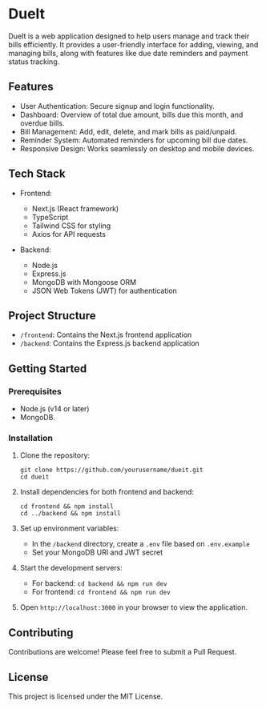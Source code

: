 # DueIt

DueIt is a web application designed to help users manage and track their bills efficiently. It provides a user-friendly interface for adding, viewing, and managing bills, along with features like due date reminders and payment status tracking.

## Features

- User Authentication: Secure signup and login functionality.
- Dashboard: Overview of total due amount, bills due this month, and overdue bills.
- Bill Management: Add, edit, delete, and mark bills as paid/unpaid.
- Reminder System: Automated reminders for upcoming bill due dates.
- Responsive Design: Works seamlessly on desktop and mobile devices.

## Tech Stack

- Frontend:
  - Next.js (React framework)
  - TypeScript
  - Tailwind CSS for styling
  - Axios for API requests

- Backend:
  - Node.js
  - Express.js
  - MongoDB with Mongoose ORM
  - JSON Web Tokens (JWT) for authentication

## Project Structure

- `/frontend`: Contains the Next.js frontend application
- `/backend`: Contains the Express.js backend application

## Getting Started

### Prerequisites

- Node.js (v14 or later)
- MongoDB.

### Installation

1. Clone the repository:
   ```
   git clone https://github.com/yourusername/dueit.git
   cd dueit
   ```

2. Install dependencies for both frontend and backend:
   ```
   cd frontend && npm install
   cd ../backend && npm install
   ```

3. Set up environment variables:
   - In the `/backend` directory, create a `.env` file based on `.env.example`
   - Set your MongoDB URI and JWT secret

4. Start the development servers:
   - For backend: `cd backend && npm run dev`
   - For frontend: `cd frontend && npm run dev`

5. Open `http://localhost:3000` in your browser to view the application.

## Contributing

Contributions are welcome! Please feel free to submit a Pull Request.

## License

This project is licensed under the MIT License.